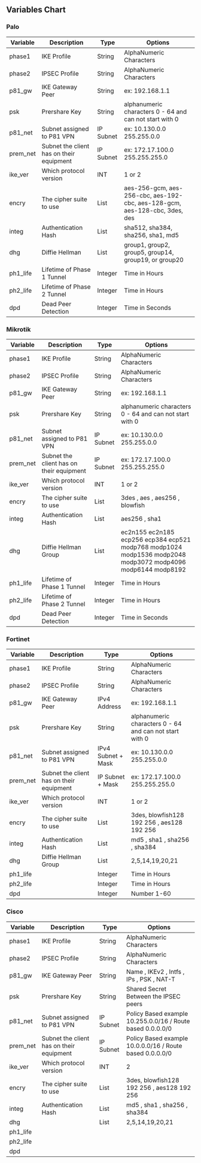 ## Variables Chart 

### Palo 
| Variable | Description                              | Type      | Options                                                                     |
|----------|------------------------------------------| --------- |-----------------------------------------------------------------------------|
| phase1   | IKE Profile                              | String    | AlphaNumeric Characters                                                     |
| phase2   | IPSEC Profile                            | String    | AlphaNumeric Characters                                                     |
| p81_gw   | IKE Gateway Peer                         | String    | ex: 192.168.1.1                                                             |
| psk      | Prershare Key                            | String    | alphanumeric characters 0 - 64 and can not start with 0                     |
| p81_net  | Subnet assigned to P81 VPN               | IP Subnet | ex: 10.130.0.0 255.255.0.0                                                  |
| prem_net | Subnet the client has on their equipment | IP Subnet | ex: 172.17.100.0 255.255.255.0                                              |
| ike_ver  | Which protocol version                   | INT       | 1 or 2                                                                      |
| encry    | The cipher suite to use                  | List      | aes-256-gcm, aes-256-cbc, aes-192-cbc, aes-128-gcm,  aes-128-cbc, 3des, des |
| integ    | Authentication Hash                      | List      | sha512, sha384, sha256, sha1, md5                                           |
| dhg      | Diffie Hellman                           | List      | group1, group2, group5, group14, group19, or group20                        |
| ph1_life | Lifetime of Phase 1 Tunnel               | Integer   | Time in Hours                                                               |
| ph2_life | Lifetime of Phase 2 Tunnel               | Integer   | Time in Hours                                                               |
| dpd      | Dead Peer Detection                      | Integer   | Time in Seconds                                                                              |

### Mikrotik 
| Variable | Description                              | Type      | Options                                                                                                         |
|----------|------------------------------------------|-----------|-----------------------------------------------------------------------------------------------------------------|
| phase1   | IKE Profile                              | String    | AlphaNumeric Characters                                                                                         |
| phase2   | IPSEC Profile                            | String    | AlphaNumeric Characters                                                                                         |
| p81_gw   | IKE Gateway Peer                         | String    | ex: 192.168.1.1                                                                                                 |
| psk      | Prershare Key                            | String    | alphanumeric characters 0 - 64 and can not start with 0                                                                    |
| p81_net  | Subnet assigned to P81 VPN               | IP Subnet | ex: 10.130.0.0 255.255.0.0                                                        |
| prem_net | Subnet the client has on their equipment | IP Subnet | ex: 172.17.100.0 255.255.255.0                                                        |
| ike_ver  | Which protocol version                   | INT       | 1 or 2                                                                                                          |
| encry    | The cipher suite to use                  | List      | 3des , aes , aes256 , blowfish                                                                                  |
| integ    | Authentication Hash                      | List      | aes256 , sha1                                                                                                   |
| dhg      | Diffie Hellman Group                     | List      | ec2n155  ec2n185  ecp256  ecp384  ecp521  modp768  modp1024  modp1536  modp2048  modp3072  modp4096  modp6144  modp8192 |
| ph1_life | Lifetime of Phase 1 Tunnel               | Integer   | Time in Hours                                                                                                   |
| ph2_life | Lifetime of Phase 2 Tunnel               | Integer   | Time in Hours                                                                                                   |
| dpd      | Dead Peer Detection                      | Integer   | Time in Seconds                                                                                                 |

### Fortinet 
| Variable | Description                             | Type               | Options                                                 |
|----------|-----------------------------------------|--------------------|---------------------------------------------------------|
| phase1   | IKE Profile                             | String             | AlphaNumeric Characters                                 |
| phase2   | IPSEC Profile                           | String             | AlphaNumeric Characters                                 |
| p81_gw   | IKE Gateway Peer                        | IPv4 Address       | ex: 192.168.1.1                                         |
| psk      | Prershare Key                           | String             | alphanumeric characters 0 - 64 and can not start with 0 |
| p81_net  | Subnet assigned to P81 VPN              | IPv4 Subnet + Mask | ex: 10.130.0.0 255.255.0.0                              |
| prem_net | Subnet the client has on their equipment | IP Subnet + Mask   | ex: 172.17.100.0 255.255.255.0                          |
| ike_ver  | Which protocol version                  | INT                | 1 or 2                                                  |
| encry    | The cipher suite to use                 | List               | 3des, blowfish128 192 256 , aes128 192 256       |
| integ    | Authentication Hash                     | List               | md5 , sha1 , sha256 , sha384           |
| dhg      | Diffie Hellman Group                    | List               | 2,5,14,19,20,21          |
| ph1_life |                                         | Integer            | Time in Hours                                           |
| ph2_life |                                         | Integer            | Time in Hours                                           |
| dpd      |                                         | Integer            | Number 1-60                                             |

### Cisco
| Variable | Description                           | Type      | Options                                                    |
|----------| ------------------------------------- | --------- |------------------------------------------------------------|
| phase1   | IKE Profile                           | String    | AlphaNumeric Characters                                    |
| phase2   | IPSEC Profile                         | String    | AlphaNumeric Characters                                    |
| p81_gw   | IKE Gateway Peer                      | String    | Name , IKEv2 , Intfs , IPs , PSK , NAT-T                   |
| psk      | Prershare Key                         | String    | Shared Secret Between the IPSEC peers                      |
| p81_net  | Subnet assigned to P81 VPN            | IP Subnet | Policy Based example 10.255.0.0/16 / Route based 0.0.0.0/0 |
| prem_net | Subnet the client has on their equipment | IP Subnet | Policy Based example 10.0.0.0/16 / Route based 0.0.0.0/0   |
| ike_ver  | Which protocol version                | INT       | 2                                                          |
| encry    | The cipher suite to use               | List      | 3des, blowfish128 192 256 , aes128 192 256                 |
| integ    | Authentication Hash                   | List      | md5 , sha1 , sha256 , sha384                               |
| dhg      |                                       | List      | 2,5,14,19,20,21                                            |
| ph1_life |                                       |           |                                                            |
| ph2_life |                                       |           |                                                            |
| dpd      |                                       |           |                                                            |
